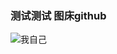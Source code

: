 ### 测试测试 图床github

![我自己](https://cdn.jsdelivr.net/gh/ajaj6/imagesCloud/images_for_myArticle/141671215434_.pic.jpeg)